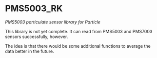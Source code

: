 # PMS5003_RK

*PMS5003 particulate sensor library for Particle*

This library is not yet complete. It can read from PMS5003 and PMS7003 sensors
successfully, however.

The idea is that there would be some additional functions to average the 
data better in the future.

